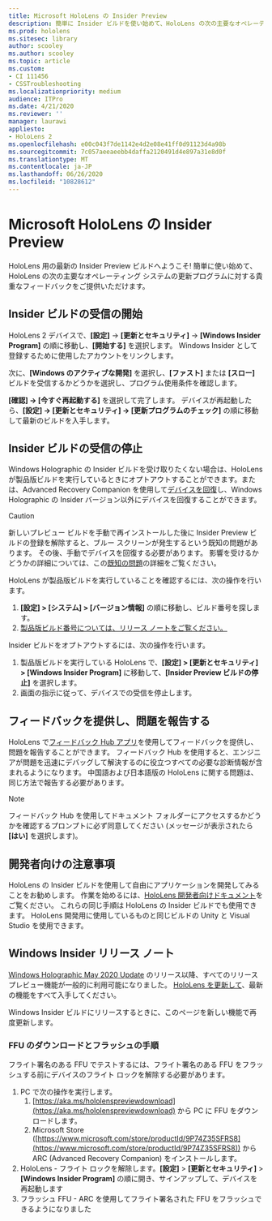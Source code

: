 ```yaml
---
title: Microsoft HoloLens の Insider Preview
description: 簡単に Insider ビルドを使い始めて、HoloLens の次の主要なオペレーティング システムの更新プログラムに対する貴重なフィードバックをご提供いただけます。
ms.prod: hololens
ms.sitesec: library
author: scooley
ms.author: scooley
ms.topic: article
ms.custom:
- CI 111456
- CSSTroubleshooting
ms.localizationpriority: medium
audience: ITPro
ms.date: 4/21/2020
ms.reviewer: ''
manager: laurawi
appliesto:
- HoloLens 2
ms.openlocfilehash: e00c043f7de1142e4d2e08e41ff0d91123d4a98b
ms.sourcegitcommit: 7c057aeeaeebb4daffa2120491d4e897a31e8d0f
ms.translationtype: MT
ms.contentlocale: ja-JP
ms.lasthandoff: 06/26/2020
ms.locfileid: "10828612"
---
```

# Microsoft HoloLens の Insider Preview

HoloLens 用の最新の Insider Preview ビルドへようこそ!  簡単に使い始めて、HoloLens の次の主要なオペレーティング システムの更新プログラムに対する貴重なフィードバックをご提供いただけます。

## Insider ビルドの受信の開始

HoloLens 2 デバイスで、**[設定]** -> **[更新とセキュリティ]** -> **[Windows Insider Program]** の順に移動し、**[開始する]** を選択します。 Windows Insider として登録するために使用したアカウントをリンクします。

次に、**[Windows のアクティブな開発]** を選択し、**[ファスト]** または **[スロー]** ビルドを受信するかどうかを選択し、プログラム使用条件を確認します。

**[確認] -> [今すぐ再起動する]** を選択して完了します。 デバイスが再起動したら、**[設定] -> [更新とセキュリティ] -> [更新プログラムのチェック]** の順に移動して最新のビルドを入手します。

## Insider ビルドの受信の停止

Windows Holographic の Insider ビルドを受け取りたくない場合は、HoloLens が製品版ビルドを実行しているときにオプトアウトすることができます。または、Advanced Recovery Companion を使用して[デバイスを回復](hololens-recovery.md)し、Windows Holographic の Insider バージョン以外にデバイスを回復することができます。

> [!CAUTION]
> 新しいプレビュー ビルドを手動で再インストールした後に Insider Preview ビルドの登録を解除すると、ブルー スクリーンが発生するという既知の問題があります。 その後、手動でデバイスを回復する必要があります。 影響を受けるかどうかの詳細については、この[既知の問題](https://docs.microsoft.com/hololens/hololens-known-issues?source=docs#blue-screen-is-shown-after-unenrolling-from-insider-preview-builds-on-a-device-reflashed-with-a-insider-build)の詳細をご覧ください。

HoloLens が製品版ビルドを実行していることを確認するには、次の操作を行います。

1. **[設定] > [システム] > [バージョン情報]** の順に移動し、ビルド番号を探します。
1. [製品版ビルド番号については、リリース ノートをご覧ください。](hololens-release-notes.md)

Insider ビルドをオプトアウトするには、次の操作を行います。

1. 製品版ビルドを実行している HoloLens で、**[設定] > [更新とセキュリティ] > [Windows Insider Program]** に移動して、**[Insider Preview ビルドの停止]** を選択します。
1. 画面の指示に従って、デバイスでの受信を停止します。



## フィードバックを提供し、問題を報告する

HoloLens で[フィードバック Hub アプリ](hololens-feedback.md)を使用してフィードバックを提供し、問題を報告することができます。 フィードバック Hub を使用すると、エンジニアが問題を迅速にデバッグして解決するのに役立つすべての必要な診断情報が含まれるようになります。  中国語および日本語版の HoloLens に関する問題は、同じ方法で報告する必要があります。

> [!NOTE]
> フィードバック Hub を使用してドキュメント フォルダーにアクセスするかどうかを確認するプロンプトに必ず同意してください (メッセージが表示されたら **[はい]** を選択します)。

## 開発者向けの注意事項

HoloLens の Insider ビルドを使用して自由にアプリケーションを開発してみることをお勧めします。  作業を始めるには、[HoloLens 開発者向けドキュメント](https://developer.microsoft.com/windows/mixed-reality/development)をご覧ください。 これらの同じ手順は HoloLens の Insider ビルドでも使用できます。  HoloLens 開発用に使用しているものと同じビルドの Unity と Visual Studio を使用できます。


## Windows Insider リリース ノート

[Windows Holographic May 2020 Update](hololens-release-notes.md) のリリース以降、すべてのリリース プレビュー機能が一般的に利用可能になりました。 [HoloLens を更新して](hololens-update-hololens.md)、最新の機能をすべて入手してください。  

Windows Insider ビルドにリリースするときに、このページを新しい機能で再度更新します。 

### FFU のダウンロードとフラッシュの手順
フライト署名のある FFU でテストするには、フライト署名のある FFU をフラッシュする前にデバイスのフライト ロックを解除する必要があります。
1. PC で次の操作を実行します。
    1. [https://aka.ms/hololenspreviewdownload](https://aka.ms/hololenspreviewdownload) から PC に FFU をダウンロードします。
    1. Microsoft Store ([https://www.microsoft.com/store/productId/9P74Z35SFRS8](https://www.microsoft.com/store/productId/9P74Z35SFRS8)) から ARC (Advanced Recovery Companion) をインストールします。 
1. HoloLens - フライト ロックを解除します。**[設定]** > **[更新とセキュリティ]** > **[Windows Insider Program]** の順に開き、サインアップして、デバイスを再起動します
1. フラッシュ FFU - ARC を使用してフライト署名された FFU をフラッシュできるようになりました 

